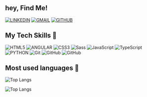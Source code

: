 ## hey, Find Me!

[![LINKEDIN](https://img.shields.io/badge/LinkedIn-0077B5?style=for-the-badge&logo=linkedin&logoColor=white)](https://www.linkedin.com/in/alan-duda-developer/)
[![GMAIL](https://img.shields.io/badge/Gmail-D14836?style=for-the-badge&logo=gmail&logoColor=white)]()
[![GITHUB](https://img.shields.io/badge/GitHub-100000?style=for-the-badge&logo=github&logoColor=white)](https://github.com/alanduda)

## My Tech Skills 🧠

![HTML5](https://img.shields.io/badge/HTML5-E34F26?style=for-the-badge&logo=html5&logoColor=white)
![ANGULAR](https://img.shields.io/badge/Angular-DD0031?style=for-the-badge&logo=angular&logoColor=white)
![CSS3](https://img.shields.io/badge/CSS3-1572B6?style=for-the-badge&logo=css3&logoColor=white)
![Sass](https://img.shields.io/badge/Sass-CC6699?style=for-the-badge&logo=sass&logoColor=white)
![JavaScript](https://img.shields.io/badge/JavaScript-F7DF1E?style=for-the-badge&logo=javascript&logoColor=black)
![TypeScript](https://img.shields.io/badge/TypeScript-007ACC?style=for-the-badge&logo=typescript&logoColor=white)
![PYTHON](https://img.shields.io/badge/Python-3776AB?style=for-the-badge&logo=python&logoColor=white)
![Git](https://img.shields.io/badge/Git-F05032?style=for-the-badge&logo=git&logoColor=white)
![GitHub](https://img.shields.io/badge/GitHub-100000?style=for-the-badge&logo=github&logoColor=white)
![GitHub](https://img.shields.io/badge/GitHub-100000?style=for-the-badge&logo=github&logoColor=white)

## Most used languages 🤖
![Top Langs](https://github-readme-stats.vercel.app/api/top-langs/?username=alanduda&layout=compact&theme=radical&hide")

![Top Langs](https://github-readme-stats.vercel.app/api?username=alanduda&show_icons=true&count_private=true&theme=radical&hide=issues)
